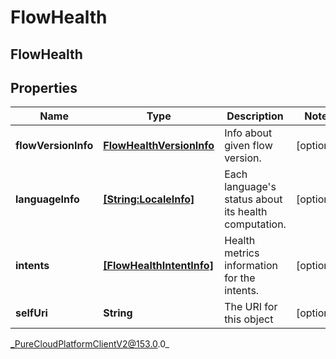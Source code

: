 # FlowHealth

## FlowHealth

## Properties

|Name | Type | Description | Notes|
|------------ | ------------- | ------------- | -------------|
| **flowVersionInfo** | [**FlowHealthVersionInfo**](FlowHealthVersionInfo) | Info about given flow version. | [optional] |
| **languageInfo** | [**[String:LocaleInfo]**](LocaleInfo) | Each language&#39;s status about its health computation. | [optional] |
| **intents** | [**[FlowHealthIntentInfo]**](FlowHealthIntentInfo) | Health metrics information for the intents. | [optional] |
| **selfUri** | **String** | The URI for this object | [optional] |



_PureCloudPlatformClientV2@153.0.0_
